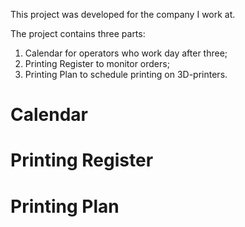 This project was developed for the company I work at.

The project contains three parts:
1. Calendar for operators who work day after three;
2. Printing Register to monitor orders;
3. Printing Plan to schedule printing on 3D-printers.

# Calendar



# Printing Register


# Printing Plan
